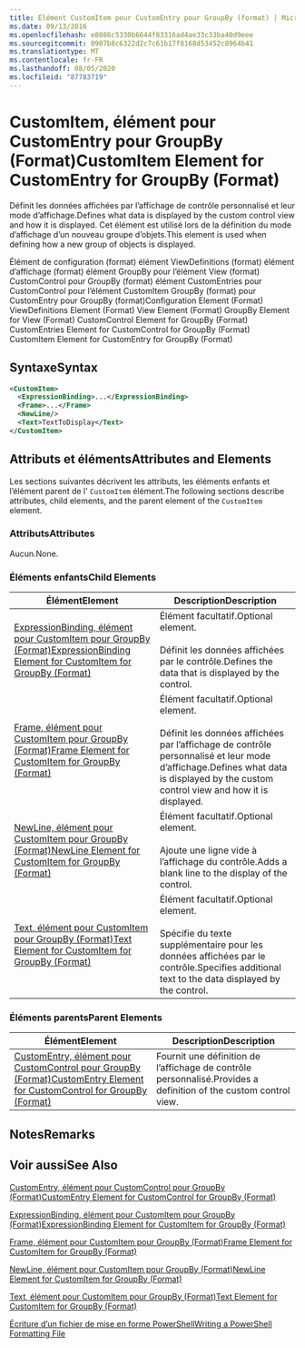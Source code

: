 ```yaml
---
title: Élément CustomItem pour CustomEntry pour GroupBy (format) | Microsoft Docs
ms.date: 09/13/2016
ms.openlocfilehash: e8086c5330b6644f83316ad4ae33c33ba40d9eee
ms.sourcegitcommit: 0907b8c6322d2c7c61b17f8168d53452c8964b41
ms.translationtype: MT
ms.contentlocale: fr-FR
ms.lasthandoff: 08/05/2020
ms.locfileid: "87783719"
---
```

# <a name="customitem-element-for-customentry-for-groupby-format"></a><span data-ttu-id="93cb4-102">CustomItem, élément pour CustomEntry pour GroupBy (Format)</span><span class="sxs-lookup"><span data-stu-id="93cb4-102">CustomItem Element for CustomEntry for GroupBy (Format)</span></span>

<span data-ttu-id="93cb4-103">Définit les données affichées par l’affichage de contrôle personnalisé et leur mode d’affichage.</span><span class="sxs-lookup"><span data-stu-id="93cb4-103">Defines what data is displayed by the custom control view and how it is displayed.</span></span> <span data-ttu-id="93cb4-104">Cet élément est utilisé lors de la définition du mode d’affichage d’un nouveau groupe d’objets.</span><span class="sxs-lookup"><span data-stu-id="93cb4-104">This element is used when defining how a new group of objects is displayed.</span></span>

<span data-ttu-id="93cb4-105">Élément de configuration (format) élément ViewDefinitions (format) élément d’affichage (format) élément GroupBy pour l’élément View (format) CustomControl pour GroupBy (format) élément CustomEntries pour CustomControl pour l’élément CustomItem GroupBy (format) pour CustomEntry pour GroupBy (format)</span><span class="sxs-lookup"><span data-stu-id="93cb4-105">Configuration Element (Format) ViewDefinitions Element (Format) View Element (Format) GroupBy Element for View (Format) CustomControl Element for GroupBy (Format) CustomEntries Element for CustomControl for GroupBy (Format) CustomItem Element for CustomEntry for GroupBy (Format)</span></span>

## <a name="syntax"></a><span data-ttu-id="93cb4-106">Syntaxe</span><span class="sxs-lookup"><span data-stu-id="93cb4-106">Syntax</span></span>

```xml
<CustomItem>
  <ExpressionBinding>...</ExpressionBinding>
  <Frame>...</Frame>
  <NewLine/>
  <Text>TextToDisplay</Text>
</CustomItem>
```

## <a name="attributes-and-elements"></a><span data-ttu-id="93cb4-107">Attributs et éléments</span><span class="sxs-lookup"><span data-stu-id="93cb4-107">Attributes and Elements</span></span>

<span data-ttu-id="93cb4-108">Les sections suivantes décrivent les attributs, les éléments enfants et l’élément parent de l' `CustomItem` élément.</span><span class="sxs-lookup"><span data-stu-id="93cb4-108">The following sections describe attributes, child elements, and the parent element of the `CustomItem` element.</span></span>

### <a name="attributes"></a><span data-ttu-id="93cb4-109">Attributs</span><span class="sxs-lookup"><span data-stu-id="93cb4-109">Attributes</span></span>

<span data-ttu-id="93cb4-110">Aucun.</span><span class="sxs-lookup"><span data-stu-id="93cb4-110">None.</span></span>

### <a name="child-elements"></a><span data-ttu-id="93cb4-111">Éléments enfants</span><span class="sxs-lookup"><span data-stu-id="93cb4-111">Child Elements</span></span>

|<span data-ttu-id="93cb4-112">Élément</span><span class="sxs-lookup"><span data-stu-id="93cb4-112">Element</span></span>|<span data-ttu-id="93cb4-113">Description</span><span class="sxs-lookup"><span data-stu-id="93cb4-113">Description</span></span>|
|-------------|-----------------|
|[<span data-ttu-id="93cb4-114">ExpressionBinding, élément pour CustomItem pour GroupBy (Format)</span><span class="sxs-lookup"><span data-stu-id="93cb4-114">ExpressionBinding Element for CustomItem for GroupBy (Format)</span></span>](./expressionbinding-element-for-customitem-for-groupby-format.md)|<span data-ttu-id="93cb4-115">Élément facultatif.</span><span class="sxs-lookup"><span data-stu-id="93cb4-115">Optional element.</span></span><br /><br /> <span data-ttu-id="93cb4-116">Définit les données affichées par le contrôle.</span><span class="sxs-lookup"><span data-stu-id="93cb4-116">Defines the data that is displayed by the control.</span></span>|
|[<span data-ttu-id="93cb4-117">Frame, élément pour CustomItem pour GroupBy (Format)</span><span class="sxs-lookup"><span data-stu-id="93cb4-117">Frame Element for CustomItem for GroupBy (Format)</span></span>](./frame-element-for-customitem-for-groupby-format.md)|<span data-ttu-id="93cb4-118">Élément facultatif.</span><span class="sxs-lookup"><span data-stu-id="93cb4-118">Optional element.</span></span><br /><br /> <span data-ttu-id="93cb4-119">Définit les données affichées par l’affichage de contrôle personnalisé et leur mode d’affichage.</span><span class="sxs-lookup"><span data-stu-id="93cb4-119">Defines what data is displayed by the custom control view and how it is displayed.</span></span>|
|[<span data-ttu-id="93cb4-120">NewLine, élément pour CustomItem pour GroupBy (Format)</span><span class="sxs-lookup"><span data-stu-id="93cb4-120">NewLine Element for CustomItem for GroupBy (Format)</span></span>](./newline-element-for-customitem-for-groupby-format.md)|<span data-ttu-id="93cb4-121">Élément facultatif.</span><span class="sxs-lookup"><span data-stu-id="93cb4-121">Optional element.</span></span><br /><br /> <span data-ttu-id="93cb4-122">Ajoute une ligne vide à l’affichage du contrôle.</span><span class="sxs-lookup"><span data-stu-id="93cb4-122">Adds a blank line to the display of the control.</span></span>|
|[<span data-ttu-id="93cb4-123">Text, élément pour CustomItem pour GroupBy (Format)</span><span class="sxs-lookup"><span data-stu-id="93cb4-123">Text Element for CustomItem for GroupBy (Format)</span></span>](./text-element-for-customitem-for-groupby-format.md)|<span data-ttu-id="93cb4-124">Élément facultatif.</span><span class="sxs-lookup"><span data-stu-id="93cb4-124">Optional element.</span></span><br /><br /> <span data-ttu-id="93cb4-125">Spécifie du texte supplémentaire pour les données affichées par le contrôle.</span><span class="sxs-lookup"><span data-stu-id="93cb4-125">Specifies additional text to the data displayed by the control.</span></span>|

### <a name="parent-elements"></a><span data-ttu-id="93cb4-126">Éléments parents</span><span class="sxs-lookup"><span data-stu-id="93cb4-126">Parent Elements</span></span>

|<span data-ttu-id="93cb4-127">Élément</span><span class="sxs-lookup"><span data-stu-id="93cb4-127">Element</span></span>|<span data-ttu-id="93cb4-128">Description</span><span class="sxs-lookup"><span data-stu-id="93cb4-128">Description</span></span>|
|-------------|-----------------|
|[<span data-ttu-id="93cb4-129">CustomEntry, élément pour CustomControl pour GroupBy (Format)</span><span class="sxs-lookup"><span data-stu-id="93cb4-129">CustomEntry Element for CustomControl for GroupBy (Format)</span></span>](./customentry-element-for-customcontrol-for-groupby-format.md)|<span data-ttu-id="93cb4-130">Fournit une définition de l’affichage de contrôle personnalisé.</span><span class="sxs-lookup"><span data-stu-id="93cb4-130">Provides a definition of the custom control view.</span></span>|

## <a name="remarks"></a><span data-ttu-id="93cb4-131">Notes</span><span class="sxs-lookup"><span data-stu-id="93cb4-131">Remarks</span></span>

## <a name="see-also"></a><span data-ttu-id="93cb4-132">Voir aussi</span><span class="sxs-lookup"><span data-stu-id="93cb4-132">See Also</span></span>

[<span data-ttu-id="93cb4-133">CustomEntry, élément pour CustomControl pour GroupBy (Format)</span><span class="sxs-lookup"><span data-stu-id="93cb4-133">CustomEntry Element for CustomControl for GroupBy (Format)</span></span>](./customentry-element-for-customcontrol-for-groupby-format.md)

[<span data-ttu-id="93cb4-134">ExpressionBinding, élément pour CustomItem pour GroupBy (Format)</span><span class="sxs-lookup"><span data-stu-id="93cb4-134">ExpressionBinding Element for CustomItem for GroupBy (Format)</span></span>](./expressionbinding-element-for-customitem-for-groupby-format.md)

[<span data-ttu-id="93cb4-135">Frame, élément pour CustomItem pour GroupBy (Format)</span><span class="sxs-lookup"><span data-stu-id="93cb4-135">Frame Element for CustomItem for GroupBy (Format)</span></span>](./frame-element-for-customitem-for-groupby-format.md)

[<span data-ttu-id="93cb4-136">NewLine, élément pour CustomItem pour GroupBy (Format)</span><span class="sxs-lookup"><span data-stu-id="93cb4-136">NewLine Element for CustomItem for GroupBy (Format)</span></span>](./newline-element-for-customitem-for-groupby-format.md)

[<span data-ttu-id="93cb4-137">Text, élément pour CustomItem pour GroupBy (Format)</span><span class="sxs-lookup"><span data-stu-id="93cb4-137">Text Element for CustomItem for GroupBy (Format)</span></span>](./text-element-for-customitem-for-groupby-format.md)

[<span data-ttu-id="93cb4-138">Écriture d’un fichier de mise en forme PowerShell</span><span class="sxs-lookup"><span data-stu-id="93cb4-138">Writing a PowerShell Formatting File</span></span>](./writing-a-powershell-formatting-file.md)
